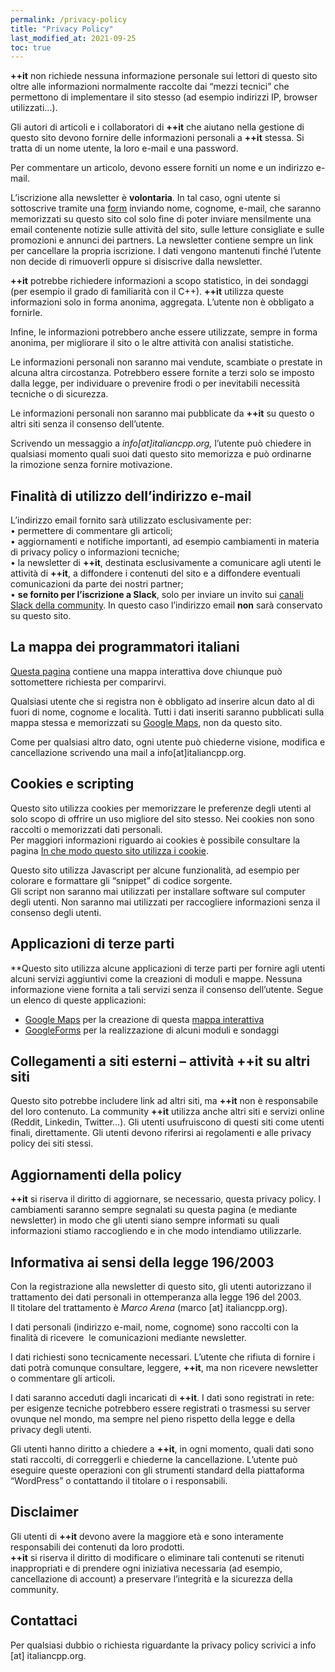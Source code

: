 ```yaml
---
permalink: /privacy-policy
title: "Privacy Policy"
last_modified_at: 2021-09-25
toc: true
---
```


**++it** non richiede nessuna informazione personale sui lettori di questo sito oltre alle informazioni normalmente raccolte dai “mezzi tecnici” che permettono di implementare il sito stesso (ad esempio indirizzi IP, browser utilizzati…).

Gli autori di articoli e i collaboratori di **++it** che aiutano nella gestione di questo sito devono fornire delle informazioni personali a **++it** stessa. Si tratta di un nome utente, la loro e-mail e una password.

Per commentare un articolo, devono essere forniti un nome e un indirizzo e-mail.

L’iscrizione alla newsletter è **volontaria**. In tal caso, ogni utente si sottoscrive tramite una [form](http://italiancpp.org/newsletter) inviando nome, cognome, e-mail, che saranno memorizzati su questo sito col solo fine di poter inviare mensilmente una email contenente notizie sulle attività del sito, sulle letture consigliate e sulle promozioni e annunci dei partners. La newsletter contiene sempre un link per cancellare la propria iscrizione. I dati vengono mantenuti finché l’utente non decide di rimuoverli oppure si disiscrive dalla newsletter.

**++it** potrebbe richiedere informazioni a scopo statistico, in dei sondaggi (per esempio il grado di familiarità con il C++). **++it** utilizza queste informazioni solo in forma anonima, aggregata. L’utente non è obbligato a fornirle.

Infine, le informazioni potrebbero anche essere utilizzate, sempre in forma anonima, per migliorare il sito o le altre attività con analisi statistiche.

Le informazioni personali non saranno mai vendute, scambiate o prestate in alcuna altra circostanza. Potrebbero essere fornite a terzi solo se imposto dalla legge, per individuare o prevenire frodi o per inevitabili necessità tecniche o di sicurezza.

Le informazioni personali non saranno mai pubblicate da **++it** su questo o altri siti senza il consenso dell’utente.

Scrivendo un messaggio a _info\[at\]italiancpp.org,_ l’utente può chiedere in qualsiasi momento quali suoi dati questo sito memorizza e può ordinarne la rimozione senza fornire motivazione.

## Finalità di utilizzo dell’indirizzo e-mail

L’indirizzo email fornito sarà utilizzato esclusivamente per:  
• permettere di commentare gli articoli;  
• aggiornamenti e notifiche importanti, ad esempio cambiamenti in materia di privacy policy o informazioni tecniche;  
• la newsletter di **++it**, destinata esclusivamente a comunicare agli utenti le attività di **++it**, a diffondere i contenuti del sito e a diffondere eventuali comunicazioni da parte dei nostri partner;  
• **se fornito per l’iscrizione a Slack**, solo per inviare un invito sui [canali Slack della community](https://italiancpp.slack.com). In questo caso l’indirizzo email **non** sarà conservato su questo sito.  

## La mappa dei programmatori italiani

[Questa pagina](http://italiancpp.org/map) contiene una mappa interattiva dove chiunque può sottomettere richiesta per comparirvi.

Qualsiasi utente che si registra non è obbligato ad inserire alcun dato al di fuori di nome, cognome e località. Tutti i dati inseriti saranno pubblicati sulla mappa stessa e memorizzati su [Google Maps](http://maps.google.com), non da questo sito.

Come per qualsiasi altro dato, ogni utente può chiederne visione, modifica e cancellazione scrivendo una mail a info\[at\]italiancpp.org.

## Cookies e scripting

Questo sito utilizza cookies per memorizzare le preferenze degli utenti al solo scopo di offrire un uso migliore del sito stesso. Nei cookies non sono raccolti o memorizzati dati personali.  
Per maggiori informazioni riguardo ai cookies è possibile consultare la pagina [In che modo questo sito utilizza i cookie](cookie.html).

Questo sito utilizza Javascript per alcune funzionalità, ad esempio per colorare e formattare gli “snippet” di codice sorgente.  
Gli script non saranno mai utilizzati per installare software sul computer degli utenti. Non saranno mai utilizzati per raccogliere informazioni senza il consenso degli utenti.

## Applicazioni di terze parti

**Questo sito utilizza alcune applicazioni di terze parti per fornire agli utenti alcuni servizi aggiuntivi come la creazioni di moduli e mappe. Nessuna informazione viene fornita a tali servizi senza il consenso dell’utente. Segue un elenco di queste applicazioni:

*   [Google Maps](https://maps.google.com) per la creazione di questa [mappa interattiva](map.html)
*   [GoogleForms](https://www.google.it/intl/it/forms/about/) per la realizzazione di alcuni moduli e sondaggi

## Collegamenti a siti esterni – attività ++it su altri siti

Questo sito potrebbe includere link ad altri siti, ma **++it** non è responsabile del loro contenuto. La community **++it** utilizza anche altri siti e servizi online (Reddit, Linkedin, Twitter…). Gli utenti usufruiscono di questi siti come utenti finali, direttamente. Gli utenti devono riferirsi ai regolamenti e alle privacy policy dei siti stessi.  

## Aggiornamenti della policy

**++it** si riserva il diritto di aggiornare, se necessario, questa privacy policy. I cambiamenti saranno sempre segnalati su questa pagina (e mediante newsletter) in modo che gli utenti siano sempre informati su quali informazioni stiamo raccogliendo e in che modo intendiamo utilizzarle.

## Informativa ai sensi della legge 196/2003

Con la registrazione alla newsletter di questo sito, gli utenti autorizzano il trattamento dei dati personali in ottemperanza alla legge 196 del 2003.  
Il titolare del trattamento è _Marco Arena_ (marco \[at\] italiancpp.org).

I dati personali (indirizzo e-mail, nome, cognome) sono raccolti con la finalità di ricevere  le comunicazioni mediante newsletter.

I dati richiesti sono tecnicamente necessari. L’utente che rifiuta di fornire i dati potrà comunque consultare, leggere, **++it**, ma non ricevere newsletter o commentare gli articoli.

I dati saranno acceduti dagli incaricati di **++it**. I dati sono registrati in rete: per esigenze tecniche potrebbero essere registrati o trasmessi su server ovunque nel mondo, ma sempre nel pieno rispetto della legge e della privacy degli utenti.

Gli utenti hanno diritto a chiedere a **++it**, in ogni momento, quali dati sono stati raccolti, di correggerli e chiederne la cancellazione. L’utente può eseguire queste operazioni con gli strumenti standard della piattaforma “WordPress” o contattando il titolare o i responsabili.

## Disclaimer

Gli utenti di **++it** devono avere la maggiore età e sono interamente responsabili dei contenuti da loro prodotti.  
**++it** si riserva il diritto di modificare o eliminare tali contenuti se ritenuti inappropriati e di prendere ogni iniziativa necessaria (ad esempio, cancellazione di account) a preservare l’integrità e la sicurezza della community.

## Contattaci

Per qualsiasi dubbio o richiesta riguardante la privacy policy scrivici a info \[at\] italiancpp.org.